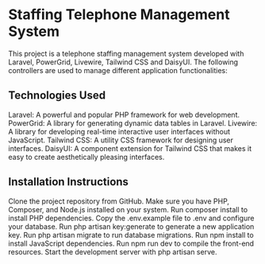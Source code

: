 # Staffing Telephone Management System

This project is a telephone staffing management system developed with Laravel, PowerGrid, Livewire, Tailwind CSS and DaisyUI. The following controllers are used to manage different application functionalities:

## Technologies Used

Laravel: A powerful and popular PHP framework for web development.
PowerGrid: A library for generating dynamic data tables in Laravel.
Livewire: A library for developing real-time interactive user interfaces without JavaScript.
Tailwind CSS: A utility CSS framework for designing user interfaces.
DaisyUI: A component extension for Tailwind CSS that makes it easy to create aesthetically pleasing interfaces.

## Installation Instructions

Clone the project repository from GitHub.
Make sure you have PHP, Composer, and Node.js installed on your system.
Run composer install to install PHP dependencies.
Copy the .env.example file to .env and configure your database.
Run php artisan key:generate to generate a new application key.
Run php artisan migrate to run database migrations.
Run npm install to install JavaScript dependencies.
Run npm run dev to compile the front-end resources.
Start the development server with php artisan serve.
